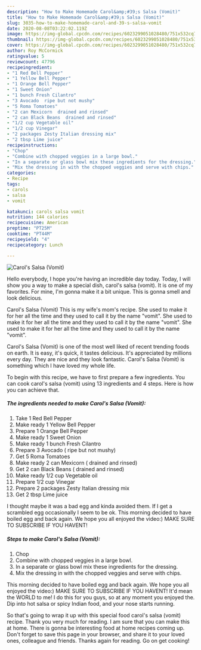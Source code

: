 ```yaml
---
description: "How to Make Homemade Carol&amp;#39;s Salsa (Vomit)"
title: "How to Make Homemade Carol&amp;#39;s Salsa (Vomit)"
slug: 3035-how-to-make-homemade-carol-and-39-s-salsa-vomit
date: 2020-08-08T03:22:02.119Z
image: https://img-global.cpcdn.com/recipes/6023299051028480/751x532cq70/carols-salsa-vomit-recipe-main-photo.jpg
thumbnail: https://img-global.cpcdn.com/recipes/6023299051028480/751x532cq70/carols-salsa-vomit-recipe-main-photo.jpg
cover: https://img-global.cpcdn.com/recipes/6023299051028480/751x532cq70/carols-salsa-vomit-recipe-main-photo.jpg
author: Roy McCormick
ratingvalue: 5
reviewcount: 47796
recipeingredient:
- "1 Red Bell Pepper"
- "1 Yellow Bell Pepper"
- "1 Orange Bell Pepper"
- "1 Sweet Onion"
- "1 bunch Fresh Cilantro"
- "3 Avocado  ripe but not mushy"
- "5 Roma Tomatoes"
- "2 can Mexicorn  drained and rinsed"
- "2 can Black Beans  drained and rinsed"
- "1/2 cup Vegetable oil"
- "1/2 cup Vinegar"
- "2 packages Zesty Italian dressing mix"
- "2 tbsp Lime juice"
recipeinstructions:
- "Chop"
- "Combine with chopped veggies in a large bowl."
- "In a separate or glass bowl mix these ingredients for the dressing."
- "Mix the dressing in with the chopped veggies and serve with chips."
categories:
- Recipe
tags:
- carols
- salsa
- vomit

katakunci: carols salsa vomit 
nutrition: 144 calories
recipecuisine: American
preptime: "PT25M"
cooktime: "PT44M"
recipeyield: "4"
recipecategory: Lunch

---
```



![Carol&#39;s Salsa (Vomit)](https://img-global.cpcdn.com/recipes/6023299051028480/751x532cq70/carols-salsa-vomit-recipe-main-photo.jpg)

Hello everybody, I hope you're having an incredible day today. Today, I will show you a way to make a special dish, carol&#39;s salsa (vomit). It is one of my favorites. For mine, I'm gonna make it a bit unique. This is gonna smell and look delicious.

Carol&#39;s Salsa (Vomit) This is my wife&#39;s mom&#39;s recipe. She used to make it for her all the time and they used to call it by the name &#34;vomit&#34;. She used to make it for her all the time and they used to call it by the name &#34;vomit&#34;. She used to make it for her all the time and they used to call it by the name &#34;vomit&#34;.

Carol&#39;s Salsa (Vomit) is one of the most well liked of recent trending foods on earth. It is easy, it's quick, it tastes delicious. It's appreciated by millions every day. They are nice and they look fantastic. Carol&#39;s Salsa (Vomit) is something which I have loved my whole life.


To begin with this recipe, we have to first prepare a few ingredients. You can cook carol&#39;s salsa (vomit) using 13 ingredients and 4 steps. Here is how you can achieve that.

<!--inarticleads1-->

##### The ingredients needed to make Carol&#39;s Salsa (Vomit):

1. Take 1 Red Bell Pepper
1. Make ready 1 Yellow Bell Pepper
1. Prepare 1 Orange Bell Pepper
1. Make ready 1 Sweet Onion
1. Make ready 1 bunch Fresh Cilantro
1. Prepare 3 Avocado ( ripe but not mushy)
1. Get 5 Roma Tomatoes
1. Make ready 2 can Mexicorn ( drained and rinsed)
1. Get 2 can Black Beans ( drained and rinsed)
1. Make ready 1/2 cup Vegetable oil
1. Prepare 1/2 cup Vinegar
1. Prepare 2 packages Zesty Italian dressing mix
1. Get 2 tbsp Lime juice


I thought maybe it was a bad egg and kinda avoided them. If I get a scrambled egg occasionally I seem to be ok. This morning decided to have boiled egg and back again. We hope you all enjoyed the video:) MAKE SURE TO SUBSCRIBE IF YOU HAVENT! 

<!--inarticleads2-->

##### Steps to make Carol&#39;s Salsa (Vomit):

1. Chop
1. Combine with chopped veggies in a large bowl.
1. In a separate or glass bowl mix these ingredients for the dressing.
1. Mix the dressing in with the chopped veggies and serve with chips.


This morning decided to have boiled egg and back again. We hope you all enjoyed the video:) MAKE SURE TO SUBSCRIBE IF YOU HAVENT! It&#39;d mean the WORLD to me! I do this for you guys, so at any moment you enjoyed the. Dip into hot salsa or spicy Indian food, and your nose starts running. 

So that's going to wrap it up with this special food carol&#39;s salsa (vomit) recipe. Thank you very much for reading. I am sure that you can make this at home. There is gonna be interesting food at home recipes coming up. Don't forget to save this page in your browser, and share it to your loved ones, colleague and friends. Thanks again for reading. Go on get cooking!
